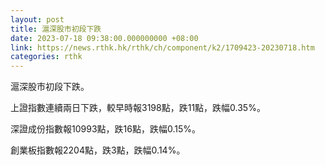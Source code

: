```yaml
---
layout: post
title: 滬深股市初段下跌
date: 2023-07-18 09:38:00.000000000 +08:00
link: https://news.rthk.hk/rthk/ch/component/k2/1709423-20230718.htm
categories: rthk
---
```


滬深股市初段下跌。

上證指數連續兩日下跌，較早時報3198點，跌11點，跌幅0.35%。

深證成份指數報10993點，跌16點，跌幅0.15%。

創業板指數報2204點，跌3點，跌幅0.14%。

